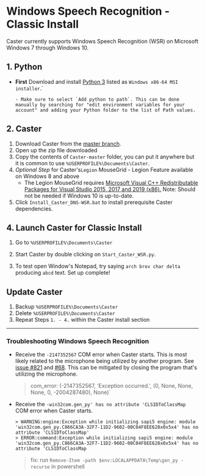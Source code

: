 # Windows Speech Recognition - Classic Install

Caster currently supports Windows Speech Recognition (WSR) on Microsoft Windows 7 through Windows 10.

## 1. Python

- **First** Download and install  [Python 3](https://www.python.org/downloads/release/python-388/) listed as `Windows x86-64 MSI installer`.`

      - Make sure to select `Add python to path`. This can be done manually by searching for "edit environment variables for your account" and adding your Python folder to the list of Path values.

## 2. Caster

   1. Download Caster from the [master branch](https://github.com/dictation-toolbox/Caster/archive/master.zip).
   2. Open up the zip file downloaded
   3. Copy the contents of `Caster-master` folder, you can put it anywhere but it is common to use `%USERPROFILE%\Documents\Caster`.
   4. *Optional Step* for Caster's`Legion` MouseGrid - Legion Feature available on Windows 8 and above
         - The Legion MouseGrid requires [Microsoft Visual C++ Redistributable Packages for Visual Studio 2015, 2017 and 2019 (x86).](https://support.microsoft.com/en-nz/help/2977003/the-latest-supported-visual-c-downloads) Note: Should not be needed if Windows 10 is up-to-date.
   5. Click `Install_Caster_DNS-WSR.bat` to install prerequisite Caster dependencies.  

## 4. Launch Caster for Classic Install

   1. Go to  `%USERPROFILE%\Documents\Caster`

   2. Start Caster by double clicking on `Start_Caster_WSR.py`.

   3. To test open Window's Notepad, try saying `arch brov char delta` producing `abcd` text. Set up complete!

## Update Caster

   1. Backup `%USERPROFILE%\Documents\Caster`
   2. Delete `%USERPROFILE%\Documents\Caster`
   3. Repeat Steps `1. - 4.` within the Caster install section

------

### Troubleshooting Windows Speech Recognition

- Receive the `-2147352567` COM error when Caster starts. This is most likely related to the microphone being utilized by another program. See [issue #821](https://github.com/dictation-toolbox/Caster/issues/821) and [#68](https://github.com/dictation-toolbox/Caster/issues/68).  This can be mitigated by closing the program that's utilizing the microphone.

   > com_error: (-2147352567, 'Exception occurred.', (0, None, None, None, 0, -2004287480), None)`

- Receive the `-win32com.gen_py' has no attribute 'CLSIDToClassMap` COM error when Caster starts. 

      > WARNING:engine:Exception while initializing sapi5 engine: module 'win32com.gen_py.C866CA3A-32F7-11D2-9602-00C04F8EE628x0x5x4' has no attribute 'CLSIDToClassMap'
      > ERROR:command:Exception while initializing sapi5 engine: module 'win32com.gen_py.C866CA3A-32F7-11D2-9602-00C04F8EE628x0x5x4' has no attribute 'CLSIDToClassMap

   > fix: run `Remove-Item -path $env:LOCALAPPDATA\Temp\gen_py -recurse` in powershell

